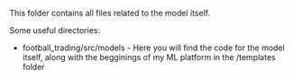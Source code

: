 This folder contains all files related to the model itself.

Some useful directories:
+ football_trading/src/models - Here you will find the code for the model itself, along with the begginings of my ML platform in the /templates folder